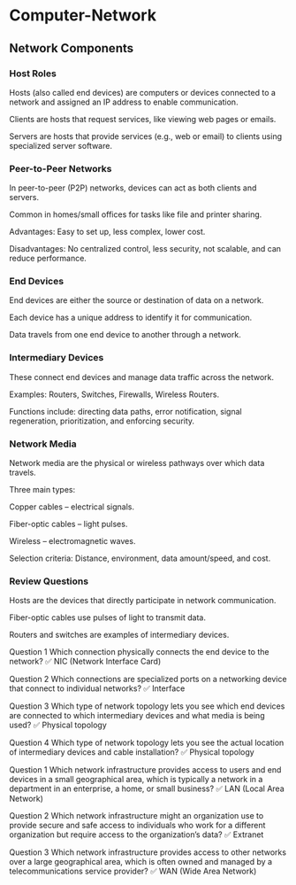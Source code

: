 # Computer-Network

## Network Components

### Host Roles
Hosts (also called end devices) are computers or devices connected to a network and assigned an IP address to enable communication.

Clients are hosts that request services, like viewing web pages or emails.

Servers are hosts that provide services (e.g., web or email) to clients using specialized server software.

### Peer-to-Peer Networks
In peer-to-peer (P2P) networks, devices can act as both clients and servers.

Common in homes/small offices for tasks like file and printer sharing.

Advantages: Easy to set up, less complex, lower cost.

Disadvantages: No centralized control, less security, not scalable, and can reduce performance.

### End Devices
End devices are either the source or destination of data on a network.

Each device has a unique address to identify it for communication.

Data travels from one end device to another through a network.

### Intermediary Devices
These connect end devices and manage data traffic across the network.

Examples: Routers, Switches, Firewalls, Wireless Routers.

Functions include: directing data paths, error notification, signal regeneration, prioritization, and enforcing security.

### Network Media
Network media are the physical or wireless pathways over which data travels.

Three main types:

Copper cables – electrical signals.

Fiber-optic cables – light pulses.

Wireless – electromagnetic waves.

Selection criteria: Distance, environment, data amount/speed, and cost.


### Review Questions
Hosts are the devices that directly participate in network communication.

Fiber-optic cables use pulses of light to transmit data.

Routers and switches are examples of intermediary devices.

Question 1
Which connection physically connects the end device to the network?
✅ NIC (Network Interface Card)

Question 2
Which connections are specialized ports on a networking device that connect to individual networks?
✅ Interface

Question 3
Which type of network topology lets you see which end devices are connected to which intermediary devices and what media is being used?
✅ Physical topology

Question 4
Which type of network topology lets you see the actual location of intermediary devices and cable installation?
✅ Physical topology

Question 1
Which network infrastructure provides access to users and end devices in a small geographical area, which is typically a network in a department in an enterprise, a home, or small business?
✅ LAN (Local Area Network)

Question 2
Which network infrastructure might an organization use to provide secure and safe access to individuals who work for a different organization but require access to the organization’s data?
✅ Extranet

Question 3
Which network infrastructure provides access to other networks over a large geographical area, which is often owned and managed by a telecommunications service provider?
✅ WAN (Wide Area Network)
